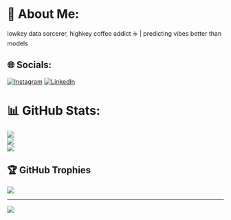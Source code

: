 # 💫 About Me:
lowkey data sorcerer, highkey coffee addict ☕ | predicting vibes better than models


## 🌐 Socials:
[![Instagram](https://img.shields.io/badge/Instagram-%23E4405F.svg?logo=Instagram&logoColor=white)](https://instagram.com/https://www.instagram.com/djbseva/) [![LinkedIn](https://img.shields.io/badge/LinkedIn-%230077B5.svg?logo=linkedin&logoColor=white)](https://linkedin.com/in/https://www.linkedin.com/in/sevinch-djabbarova-b24580286/)
# 📊 GitHub Stats:
![](https://github-readme-stats.vercel.app/api?username=dxseva&theme=dark&hide_border=false&include_all_commits=true&count_private=true)<br/>
![](https://nirzak-streak-stats.vercel.app/?user=dxseva&theme=dark&hide_border=false)<br/>
![](https://github-readme-stats.vercel.app/api/top-langs/?username=dxseva&theme=dark&hide_border=false&include_all_commits=true&count_private=true&layout=compact)

## 🏆 GitHub Trophies
![](https://github-profile-trophy.vercel.app/?username=dxseva&theme=radical&no-frame=false&no-bg=true&margin-w=4)

---
[![](https://visitcount.itsvg.in/api?id=dxseva&icon=0&color=0)](https://visitcount.itsvg.in)
